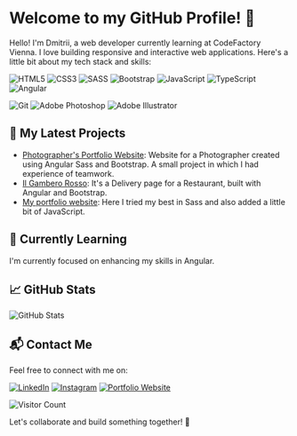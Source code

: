 # Welcome to my GitHub Profile! 👋


Hello! I'm Dmitrii, a web developer currently learning at CodeFactory Vienna. I love building responsive and interactive web applications. Here's a little bit about my tech stack and skills:



  ![HTML5](https://img.icons8.com/color/48/000000/html-5.png)
  ![CSS3](https://img.icons8.com/color/48/000000/css3.png)
  ![SASS](https://img.icons8.com/color/48/000000/sass.png)
  ![Bootstrap](https://img.icons8.com/color/48/000000/bootstrap.png)
  ![JavaScript](https://img.icons8.com/color/48/000000/javascript.png)
  ![TypeScript](https://img.icons8.com/color/48/000000/typescript.png)
  ![Angular](https://img.icons8.com/color/48/000000/angularjs.png)

<!--
  ![MySQL](https://img.icons8.com/color/48/000000/mysql.png)
  ![PHP](https://img.icons8.com/officel/48/000000/php-logo.png)
  ![Symfony](https://img.icons8.com/color/48/000000/symfony.png)
-->

  ![Git](https://img.icons8.com/color/48/000000/git.png)
  ![Adobe Photoshop](https://img.icons8.com/color/48/000000/adobe-photoshop.png)
  ![Adobe Illustrator](https://img.icons8.com/color/48/000000/adobe-illustrator.png)


## 🚀 My Latest Projects

- [Photographer's Portfolio Website](https://github.com/DmitriiMal/Photographers-Page-master): Website for a Photographer created using Angular Sass and Bootstrap. A small project in which I had experience of teamwork.
- [Il Gambero Rosso](https://github.com/DmitriiMal/angular-sunday): It's a Delivery page for a Restaurant, built with Angular and Bootstrap.
- [My portfolio website](https://github.com/DmitriiMal/Portfolio_project): Here I tried my best in Sass and also added a little bit of JavaScript.

## 🌱 Currently Learning

I'm currently focused on enhancing my skills in Angular.

## 📈 GitHub Stats

![GitHub Stats](https://github-readme-stats.vercel.app/api?username=DmitriiMal&show_icons=true&theme=radical)

<!-- ## 📊 Top Languages

![Top Languages](https://github-readme-stats.vercel.app/api/top-langs/?username=DmitriiMal&layout=compact&theme=radical) -->

## 📬 Contact Me

Feel free to connect with me on:

[![LinkedIn](https://img.icons8.com/color/48/000000/linkedin.png)](https://www.linkedin.com/in/dmitrii-malyshkin-441b2a276/)
[![Instagram](https://img.icons8.com/color/48/000000/instagram-new.png)](https://www.instagram.com/d.w.mal/)
[![Portfolio Website](https://img.icons8.com/color/48/000000/web.png)](https://dmitrii.codefactory.wien/)
<!-- [![Email](https://img.icons8.com/color/48/000000/message-squared.png)](d.w.malyschkin@gmail.com) -->

![Visitor Count](https://visitor-badge.laobi.icu/badge?page_id=DmitriiMal.DmitriiMal)

Let's collaborate and build something together! 🤩
